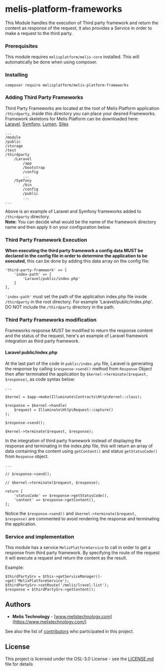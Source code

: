 # melis-platform-frameworks

This Module handles the execution of Third party framework and return the content as response of the
request, it also provides a Service in order to make a request to the third party.

### Prerequisites

This module requires `melisplatform/melis-core` installed.
This will automatically be done when using composer.

### Installing

```
composer require melisplatform/melis-platform-frameworks
```

### Adding Third Party Frameworks

Third Party Frameworks are located at the root of Melis Platform application `/thirdparty`,
inside this directory you can place your desired Frameworks.
<br>Framework skeletons for Melis Platform can be downloaded here:
<br>[Laravel](http://marketplace.melisplatform.com/frameworks/laravel-6-skeleton-melis.zip),
[Symfony](http://marketplace.melisplatform.com/frameworks/symfony-4-skeleton-melis.zip),
[Lumen](http://marketplace.melisplatform.com/frameworks/lumen-5.8.12-skeleton-melis.zip),
[Silex](http://marketplace.melisplatform.com/frameworks/silex-2-skeleton-melis.zip)

```
...
/module
/public
/storage
/test
/thirdparty
    /Laravel
        /app
        /bootstrap
        /config
        ...
    /Symfony
        /bin
        /config
        /public
        ...
...
```

Above is an example of Laravel and Symfony frameworks added to `/thirdparty` directory.<br/>
**Note:** You can decide what would be the name of the framework directory name
and then apply it on your configuration below.

### Third Party Framework Execution

**When executing the third party framework a config data MUST be declared in the config file in order to determine
the application to be executed**, this can be done by adding this data array on the config file:

```
'third-party-framework' => [
    'index-path' => [
        'Laravel/public/index.php'
    ]
],
```

`'index-path'` must set the path of the application index.php file inside `/thirdparty` in the root directory.
For example 'Laravel/public/index.php'. DO NOT include the `/thirdparty` directory in the path.

### Third Party Frameworks modification

Frameworks response MUST be modified to return the response content and the status of the request,
here's an example of Laravel framework integration as third party framework.

#### Laravel public/index.php

At the last part of the code in `public/index.php` file, Laravel is generating the response by calling `$response->send()` method
from `Response` Object then after terminated the application by `$kernel->terminate($request, $response)`, as code syntax below:

```
...

$kernel = $app->make(Illuminate\Contracts\Http\Kernel::class);

$response = $kernel->handle(
    $request = Illuminate\Http\Request::capture()
);

$response->send();

$kernel->terminate($request, $response);
```

In the integration of third party framework instead of displaying the response and terminating in the index.php file,
this will return an array of data containing the content using `getContent()` and status `getStatusCode()` from `Response` object.

```
...

// $response->send();

// $kernel->terminate($request, $response);

return [
    'statusCode' => $response->getStatusCode(),
    'content' => $response->getContent(),
];
```

Notice the `$response->send()` and `$kernel->terminate($request, $response)` are commented
to avoid rendering the response and terminating the application.

### Service and implementation

This module has a service `MelisPlatformService` to call in order to get a response from
third party framework. By specifying the route of the request it will execute a request and
return the content as the result.

Example:

```
$thirdPartySrv = $this->getServiceManager()->get('MelisPlatformService');
$thirdPartySrv->setRoute('/melis/lravel-list');
$response = $thirdPartySrv->getContent();
```

## Authors

- **Melis Technology** - [www.melistechnology.com](https://www.melistechnology.com/)

See also the list of [contributors](https://github.com/melisplatform/melis-core/contributors) who participated in this project.

## License

This project is licensed under the OSL-3.0 License - see the [LICENSE.md](LICENSE.md) file for details
